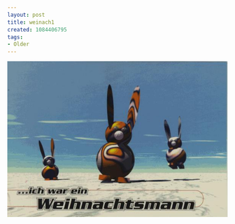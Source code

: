```yaml
---
layout: post
title: weinach1
created: 1084406795
tags:
- Older
---
```


<img src="/image/images/weinach1-630.jpg"/>

